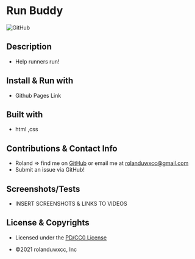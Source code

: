 
# Run Buddy
![GitHub](https://img.shields.io/badge/License-PD/CC0-blue)

## Description
* Help runners run!

## Install & Run with
* Github Pages Link

## Built with
* html ,css 

## Contributions & Contact Info
* Roland => find me on [GitHub](https://github.com/rolanduwxcc) or email me at rolanduwxcc@gmail.com
* Submit an issue via GitHub!
  

## Screenshots/Tests
* INSERT SCREENSHOTS & LINKS TO VIDEOS



## License & Copyrights
* Licensed under the [PD/CC0 License]('LICENSE')

* ©️2021 rolanduwxcc, Inc
  